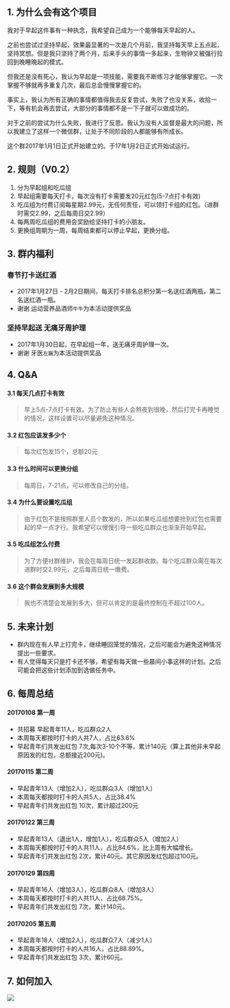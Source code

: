 
## 1. 为什么会有这个项目
我对于早起这件事有一种执念，我希望自己成为一个能够每天早起的人。

之前也尝试过坚持早起，效果最显著的一次是几个月前，我坚持每天早上五点起，坚持冥想。但是我只坚持了两个月，后来手头的事情一多起来，生物钟又被强行拉回到晚睡晚起的模式。

但我还是没有死心，我认为早起是一项技能，需要我不断练习才能够掌握它。一次掌握不够就再多重复几次，最后总会慢慢掌握它的。

事实上，我认为所有正确的事情都值得我去反复尝试，失败了也没关系，收拾一下，等有机会再去尝试，大部分的事情都不是一下子就可以做成功的。

对于之前的尝试为什么失败，我进行了反思。我认为没有人监督是最大的问题，所以我建立了这样一个微信群，让处于不同阶段的人都能够有所成长。

这个群2017年1月1日正式开始建立的。于17年1月2日正式开始试运行。



## 2. 规则（V0.2）
1. 分为早起组和吃瓜组
2. 早起组需要每天打卡，每次没有打卡需要发20元红包(5-7点打卡有效)
3. 吃瓜组为付费订阅每星期2.99元，无任何责任，可以领打卡组的红包。（进群时需交2.99，之后每周日交2.99）
4. 每两周吃瓜组的费用会奖励给坚持打卡的小朋友。
5. 更换组周期为一周，每周结束都可以停止早起，更换分组。

## 3. 群内福利

### 春节打卡送红酒
* 2017年1月27日 - 2月2日期间，每天打卡排名总积分第一名送红酒两瓶，第二名送红酒一瓶。
* 谢谢 运动营养品酒师`牛牛`为本活动提供奖品

### 坚持早起送 无痛牙周护理
* 2017年1月30日起，在早起组一年，送无痛牙周护理一次。
* 谢谢 牙医`左巍`为本活动提供奖品


## 4. Q&A


#### 3.1 每天几点打卡有效
> 早上5点-7点打卡有效。为了防止有些人会熬夜到很晚，然后打完卡再睡觉的情况，这样设置可以尽量避免这种情况。

#### 3.2 红包应该发多少个
> 每次红包发15个，总额20元

#### 3.3 什么时间可以更换分组
> 每周日，7-21点，可以修改自己的分组。

#### 3.4 为什么要设置吃瓜组
> 由于红包不是按照群里人员个数发的，所以如果吃瓜组想要抢到红包也需要起的早一点才行。我希望可以慢慢引导一些吃瓜群众也渐渐开始早起。

#### 3.5 吃瓜组怎么付费
> 为了方便社群维护，我会在每周日统一发起群收款。每个吃瓜群众需在每次进群时交2.99元，之后每周日统一缴费。

#### 3.6 这个群会发展到多大规模
> 我也不清楚会发展到多大，但可以肯定的是最终控制在不超过100人。


## 5. 未来计划
* 群内现在有人早上打完卡，继续睡回笼觉的情况，之后可能会为避免这种情况提出一些要求。
* 有人觉得每天只是打卡还不够，希望有每天做一些晨间小事这样的计划。之后可能会把这些计划添加到选做任务中。

## 6. 每周总结

#### 20170108 第一周
* 共招募 早起青年11人，吃瓜群众2人
* 本周每天都按时打卡的人共7人，占比63.6%
* 早起青年们共发出红包 7次,每次3-10个不等，累计140元（算上其他非未早起原因发的红包，总额接近200元)。

#### 20170115 第二周
* 早起青年13人（增加2人），吃瓜群众3人（增加1人）
* 本周每天都按时打卡的人共5人，占比38.4%
* 早起青年们共发出红包 10次，累计超过200元

#### 20170122 第三周
* 早起青年13人（退出1人，增加1人），吃瓜群众5人（增加2人）
* 本周每天都按时打卡的人共11人，占比84.6%，比上周有大幅增长。
* 早起青年们共发出红包 2次，累计40元。其它原因发红包超过100元。

#### 20170129 第四周
* 早起青年16人（增加3人），吃瓜群众8人（增加3人）
* 本周每天都按时打卡的人共11人，占比68.75%。
* 早起青年们共发出红包 7次，累计140元。

#### 20170205 第五周
* 早起青年18人（增加2人），吃瓜群众7人（减少1人）
* 本周每天都按时打卡的人共16人，占比88.89%。
* 早起青年们共发出红包 3次，累计60元。


## 7. 如何加入
![](http://wangwanggame.com/morning/weixin.jpeg)






